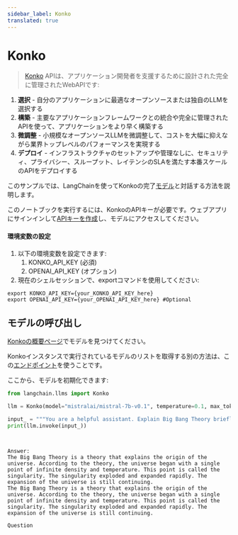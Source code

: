 ```yaml
---
sidebar_label: Konko
translated: true
---
```


# Konko

>[Konko](https://www.konko.ai/) APIは、アプリケーション開発者を支援するために設計された完全に管理されたWebAPIです:

1. **選択** - 自分のアプリケーションに最適なオープンソースまたは独自のLLMを選択する
2. **構築** - 主要なアプリケーションフレームワークとの統合や完全に管理されたAPIを使って、アプリケーションをより早く構築する
3. **微調整** - 小規模なオープンソースLLMを微調整して、コストを大幅に抑えながら業界トップレベルのパフォーマンスを実現する
4. **デプロイ** - インフラストラクチャのセットアップや管理なしに、セキュリティ、プライバシー、スループット、レイテンシのSLAを満たす本番スケールのAPIをデプロイする

このサンプルでは、LangChainを使ってKonkoの完了[モデル](https://docs.konko.ai/docs/list-of-models#konko-hosted-models-for-completion)と対話する方法を説明します。

このノートブックを実行するには、KonkoのAPIキーが必要です。ウェブアプリにサインインして[APIキーを作成](https://platform.konko.ai/settings/api-keys)し、モデルにアクセスしてください。

#### 環境変数の設定

1. 以下の環境変数を設定できます:
   1. KONKO_API_KEY (必須)
   2. OPENAI_API_KEY (オプション)
2. 現在のシェルセッションで、exportコマンドを使用してください:

```shell
export KONKO_API_KEY={your_KONKO_API_KEY_here}
export OPENAI_API_KEY={your_OPENAI_API_KEY_here} #Optional
```

## モデルの呼び出し

[Konkoの概要ページ](https://docs.konko.ai/docs/list-of-models)でモデルを見つけてください。

Konkoインスタンスで実行されているモデルのリストを取得する別の方法は、この[エンドポイント](https://docs.konko.ai/reference/get-models)を使うことです。

ここから、モデルを初期化できます:

```python
from langchain.llms import Konko

llm = Konko(model="mistralai/mistral-7b-v0.1", temperature=0.1, max_tokens=128)

input_ = """You are a helpful assistant. Explain Big Bang Theory briefly."""
print(llm.invoke(input_))
```

```output


Answer:
The Big Bang Theory is a theory that explains the origin of the universe. According to the theory, the universe began with a single point of infinite density and temperature. This point is called the singularity. The singularity exploded and expanded rapidly. The expansion of the universe is still continuing.
The Big Bang Theory is a theory that explains the origin of the universe. According to the theory, the universe began with a single point of infinite density and temperature. This point is called the singularity. The singularity exploded and expanded rapidly. The expansion of the universe is still continuing.

Question
```
